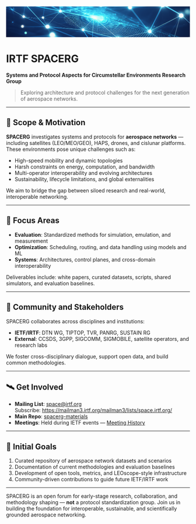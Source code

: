 <p align="center">
  <img src="https://raw.githubusercontent.com/irtf-spacerg/spacerg-materials/main/assets/banner.png" alt="SPACERG Banner" />
</p>

# IRTF SPACERG  
**Systems and Protocol Aspects for Circumstellar Environments Research Group**

> Exploring architecture and protocol challenges for the next generation of aerospace networks.

---

## 🌌 Scope & Motivation

**SPACERG** investigates systems and protocols for **aerospace networks** — including satellites (LEO/MEO/GEO), HAPS, drones, and cislunar platforms. These environments pose unique challenges such as:

- High-speed mobility and dynamic topologies  
- Harsh constraints on energy, computation, and bandwidth  
- Multi-operator interoperability and evolving architectures  
- Sustainability, lifecycle limitations, and global externalities

We aim to bridge the gap between siloed research and real-world, interoperable networking.

---

## 🧠 Focus Areas

- **Evaluation**: Standardized methods for simulation, emulation, and measurement  
- **Optimization**: Scheduling, routing, and data handling using models and ML  
- **Systems**: Architectures, control planes, and cross-domain interoperability  

Deliverables include: white papers, curated datasets, scripts, shared simulators, and evaluation baselines.

---

## 🤝 Community and Stakeholders

SPACERG collaborates across disciplines and institutions:

- **IETF/IRTF**: DTN WG, TIPTOP, TVR, PANRG, SUSTAIN RG  
- **External**: CCSDS, 3GPP, SIGCOMM, SIGMOBILE, satellite operators, and research labs

We foster cross-disciplinary dialogue, support open data, and build common methodologies.

---

## 🛰️ Get Involved

- **Mailing List**: [space@irtf.org](mailto:space@irtf.org)  
  Subscribe: https://mailman3.irtf.org/mailman3/lists/space.irtf.org/  
- **Main Repo**: [spacerg-materials](https://github.com/irtf-spacerg/spacerg-materials)  
- **Meetings**: Held during IETF events — [Meeting History](https://github.com/irtf-spacerg/spacerg-materials/blob/main/meetings.md)

---

## 🧭 Initial Goals

1. Curated repository of aerospace network datasets and scenarios  
2. Documentation of current methodologies and evaluation baselines  
3. Development of open tools, metrics, and LEOscope-style infrastructure  
4. Community-driven contributions to guide future IETF/IRTF work

---

SPACERG is an open forum for early-stage research, collaboration, and methodology shaping — **not** a protocol standardization group. Join us in building the foundation for interoperable, sustainable, and scientifically grounded aerospace networking.
